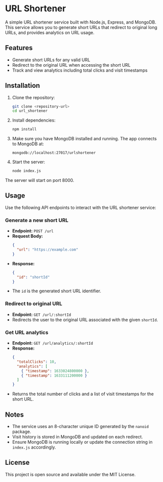 # URL Shortener

A simple URL shortener service built with Node.js, Express, and MongoDB. This service allows you to generate short URLs that redirect to original long URLs, and provides analytics on URL usage.

## Features

- Generate short URLs for any valid URL
- Redirect to the original URL when accessing the short URL
- Track and view analytics including total clicks and visit timestamps

## Installation

1. Clone the repository:
   ```bash
   git clone <repository-url>
   cd url_shortener
   ```

2. Install dependencies:
   ```bash
   npm install
   ```

3. Make sure you have MongoDB installed and running. The app connects to MongoDB at:
   ```
   mongodb://localhost:27017/urlshortener
   ```

4. Start the server:
   ```bash
   node index.js
   ```

The server will start on port 8000.

## Usage

Use the following API endpoints to interact with the URL shortener service:

### Generate a new short URL

- **Endpoint:** `POST /url`
- **Request Body:**
  ```json
  {
    "url": "https://example.com"
  }
  ```
- **Response:**
  ```json
  {
    "id": "shortId"
  }
  ```
- The `id` is the generated short URL identifier.

### Redirect to original URL

- **Endpoint:** `GET /url/:shortId`
- Redirects the user to the original URL associated with the given `shortId`.

### Get URL analytics

- **Endpoint:** `GET /url/analytics/:shortId`
- **Response:**
  ```json
  {
    "totalClicks": 10,
    "analytics": [
      { "timestamp": 1633024800000 },
      { "timestamp": 1633111200000 }
    ]
  }
  ```
- Returns the total number of clicks and a list of visit timestamps for the short URL.

## Notes

- The service uses an 8-character unique ID generated by the `nanoid` package.
- Visit history is stored in MongoDB and updated on each redirect.
- Ensure MongoDB is running locally or update the connection string in `index.js` accordingly.

## License

This project is open source and available under the MIT License.
